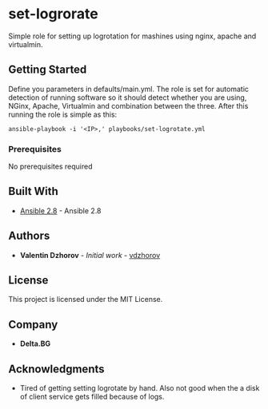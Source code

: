 # set-logrorate

Simple role for setting up logrotation for mashines using nginx, apache and virtualmin.

## Getting Started

Define you parameters in defaults/main.yml. The role is set for automatic detection of running software so it should detect whether you are using, NGinx, Apache, Virtualmin and combination between the three. After this running the role is simple as this:

```ansible-playbook -i '<IP>,' playbooks/set-logrotate.yml```

### Prerequisites

No prerequisites required

## Built With

* [Ansible 2.8](https://docs.ansible.com/ansible/latest/roadmap/ROADMAP_2_8.html) - Ansible 2.8

## Authors

* **Valentin Dzhorov** - *Initial work* - [vdzhorov](https://github.com/vdzhorov)

## License

This project is licensed under the MIT License.

## Company

* **Delta.BG**

## Acknowledgments

* Tired of getting setting logrotate by hand. Also not good when the a disk of client service gets filled because of logs.
